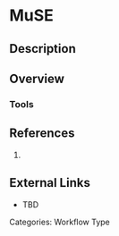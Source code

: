 # MuSE #
## Description ##
## Overview ##
### Tools ###
## References ##
1.

## External Links ##
* TBD

Categories: Workflow Type
